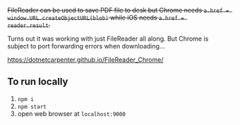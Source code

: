 
~~FileReader can be used to save PDF file to desk but Chrome needs `a.href = window.URL.createObjectURL(blob)` while iOS needs `a.href = reader.result`.~~

Turns out it was working with just FileReader all along. But Chrome is subject to port forwarding errors when
downloading...


https://dotnetcarpenter.github.io/FileReader_Chrome/

## To run locally

1. `npm i`
2. `npm start`
3. open web browser at `localhost:9000`

